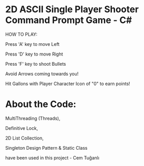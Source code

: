 # **2D ASCII Single Player Shooter Command Prompt Game - C#**

HOW TO PLAY:

Press 'A' key to move Left

Press 'D' key to move Right

Press 'F' key to shoot Bullets

Avoid Arrows coming towards you!

Hit Gallons with Player Character Icon of "0" to earn points!

# **About the Code:**

MultiThreading (Threads),

Definitive Lock,

2D List Collection,

Singleton Design Pattern & Static Class

have been used in this project - Cem Tuğanlı
